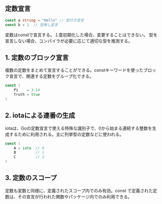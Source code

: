 ## 定数宣言

```Go 
const a string = "Hello" // 型付き宣言
const b = 1  // 型無し宣言
```

変数はconstで宣言する。１度初期化した場合、変更することはできない。
型を宣言しない場合、コンパイラが必要に応じて適切な型を推測する。

## 1. 定数のブロック宣言
複数の定数をまとめて宣言することができる。constキーワードを使ったブロック宣言で、関連する定数をグループ化できる。

```Go
const (
    Pi    = 3.14
    Truth = true
)
```

## 2. iotaによる連番の生成
iotaは、Goの定数宣言で使える特殊な識別子で、0から始まる連続する整数を生成するために利用される。主に列挙型の定数などに使われる。

```Go
const (
    A = iota  // 0
    B         // 1
    C         // 2
)
```

## 3. 定数のスコープ
定数も変数と同様に、定義されたスコープ内でのみ有効。const で定義された定数は、その宣言が行われた関数やパッケージ内でのみ利用できる。

